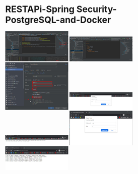 # RESTAPi-Spring Security-PostgreSQL-and-Docker

<p>
<a href="https://github.com/muratcelikk/RESTAPI-JPA-SpringSecurity-PostgreSQL-and-Docker/blob/main/img/SpringBoot-Postgres.jpg" target="_blank">
<img src="https://github.com/muratcelikk/RESTAPI-JPA-SpringSecurity-PostgreSQL-and-Docker/blob/main/img/SpringBoot-Postgres.jpg" width="200" style="max-width:100%;"></a>

<a href="https://github.com/muratcelikk/RESTAPI-JPA-SpringSecurity-PostgreSQL-and-Docker/blob/main/img/dockeryml.jpg" target="_blank">
<img src="https://github.com/muratcelikk/RESTAPI-JPA-SpringSecurity-PostgreSQL-and-Docker/blob/main/img/dockeryml.jpg" width="200" style="max-width:100%;"></a>

<a href="https://github.com/muratcelikk/RESTAPI-JPA-SpringSecurity-PostgreSQL-and-Docker/blob/main/img/postgres2.jpg" target="_blank">
<img src="https://github.com/muratcelikk/RESTAPI-JPA-SpringSecurity-PostgreSQL-and-Docker/blob/main/img/postgres2.jpg" width="200" style="max-width:100%;"></a>

<a href="https://github.com/muratcelikk/RESTAPI-JPA-SpringSecurity-PostgreSQL-and-Docker/blob/main/img/giri%C5%9F.jpg" target="_blank">
<img src="https://github.com/muratcelikk/RESTAPI-JPA-SpringSecurity-PostgreSQL-and-Docker/blob/main/img/giri%C5%9F.jpg" width="200" style="max-width:100%;"></a>

<a href="https://github.com/muratcelikk/RESTAPI-JPA-SpringSecurity-PostgreSQL-and-Docker/blob/main/img/giri%C5%9F2.jpg" target="_blank">
<img src="https://github.com/muratcelikk/RESTAPI-JPA-SpringSecurity-PostgreSQL-and-Docker/blob/main/img/giri%C5%9F2.jpg" width="200" style="max-width:100%;"></a>

<a href="https://github.com/muratcelikk/RESTAPI-JPA-SpringSecurity-PostgreSQL-and-Docker/blob/main/img/user.jpg" target="_blank">
<img src="https://github.com/muratcelikk/RESTAPI-JPA-SpringSecurity-PostgreSQL-and-Docker/blob/main/img/user.jpg" width="200" style="max-width:100%;"></a>

<a href="https://github.com/muratcelikk/RESTAPI-JPA-SpringSecurity-PostgreSQL-and-Docker/blob/main/img/user2.jpg" target="_blank">
<img src="https://github.com/muratcelikk/RESTAPI-JPA-SpringSecurity-PostgreSQL-and-Docker/blob/main/img/user2.jpg" width="200" style="max-width:100%;"></a>

